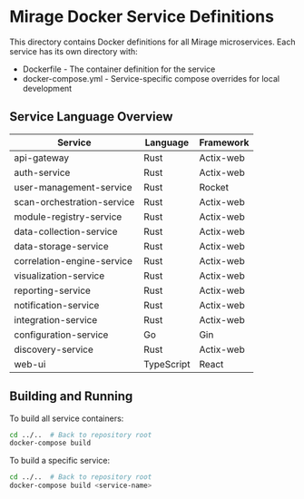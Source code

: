 # Mirage Docker Service Definitions

This directory contains Docker definitions for all Mirage microservices. Each service has its own directory with:

- Dockerfile - The container definition for the service
- docker-compose.yml - Service-specific compose overrides for local development

## Service Language Overview

| Service | Language | Framework |
|---------|----------|-----------|
| api-gateway | Rust | Actix-web |
| auth-service | Rust | Actix-web |
| user-management-service | Rust | Rocket |
| scan-orchestration-service | Rust | Actix-web |
| module-registry-service | Rust | Actix-web |
| data-collection-service | Rust | Actix-web |
| data-storage-service | Rust | Actix-web |
| correlation-engine-service | Rust | Actix-web |
| visualization-service | Rust | Actix-web |
| reporting-service | Rust | Actix-web |
| notification-service | Rust | Actix-web |
| integration-service | Rust | Actix-web |
| configuration-service | Go | Gin |
| discovery-service | Rust | Actix-web |
| web-ui | TypeScript | React |

## Building and Running

To build all service containers:

```bash
cd ../..  # Back to repository root
docker-compose build
```

To build a specific service:

```bash
cd ../..  # Back to repository root
docker-compose build <service-name>
```

